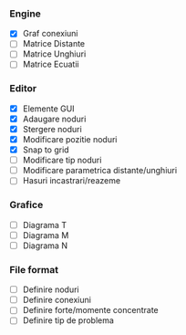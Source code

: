 
### Engine
- [x] Graf conexiuni
- [ ] Matrice Distante
- [ ] Matrice Unghiuri
- [ ] Matrice Ecuatii

### Editor
- [x] Elemente GUI
- [x] Adaugare noduri
- [x] Stergere noduri
- [x] Modificare pozitie noduri
- [x] Snap to grid
- [ ] Modificare tip noduri
- [ ] Modificare parametrica distante/unghiuri
- [ ] Hasuri incastrari/reazeme

### Grafice
- [ ] Diagrama T
- [ ] Diagrama M
- [ ] Diagrama N

### File format
- [ ] Definire noduri
- [ ] Definire conexiuni
- [ ] Definire forte/momente concentrate
- [ ] Definire tip de problema
